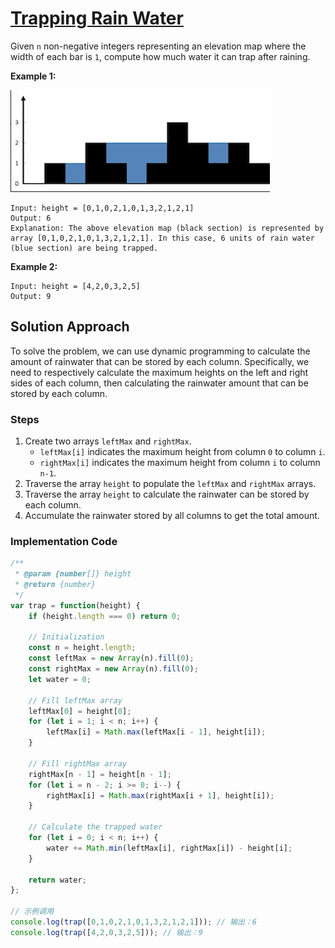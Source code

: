 # [Trapping Rain Water](https://leetcode.cn/problems/trapping-rain-water/)

Given `n` non-negative integers representing an elevation map where the width of each bar is `1`, compute how much water it can trap after raining.

**Example 1:**

![image-20240721053412317](assets/image-20240721053412317.png)

```
Input: height = [0,1,0,2,1,0,1,3,2,1,2,1]
Output: 6
Explanation: The above elevation map (black section) is represented by array [0,1,0,2,1,0,1,3,2,1,2,1]. In this case, 6 units of rain water (blue section) are being trapped.
```

**Example 2:**

```
Input: height = [4,2,0,3,2,5]
Output: 9
```

## Solution Approach

To solve the problem, we can use dynamic programming to calculate the amount of rainwater that can be stored by each column. Specifically, we need to respectively calculate the maximum heights on the left and right sides of each column, then calculating the rainwater amount that can be stored by each column.

### Steps

1. Create two arrays  `leftMax` and `rightMax`.
   * `leftMax[i]` indicates the maximum height from column `0` to column `i`.
   * `rightMax[i]` indicates the maximum height from column `i` to column `n-1`.
2. Traverse the array `height` to populate the `leftMax` and `rightMax` arrays.
3. Traverse the array `height` to calculate the rainwater can be stored by each column.
4. Accumulate the rainwater stored by all columns to get the total amount.

### Implementation Code

```js
/**
 * @param {number[]} height
 * @return {number}
 */
var trap = function(height) {
    if (height.length === 0) return 0;
	
    // Initialization
    const n = height.length;
    const leftMax = new Array(n).fill(0);
    const rightMax = new Array(n).fill(0);
    let water = 0;

    // Fill leftMax array
    leftMax[0] = height[0];
    for (let i = 1; i < n; i++) {
        leftMax[i] = Math.max(leftMax[i - 1], height[i]);
    }

    // Fill rightMax array
    rightMax[n - 1] = height[n - 1];
    for (let i = n - 2; i >= 0; i--) {
        rightMax[i] = Math.max(rightMax[i + 1], height[i]);
    }

    // Calculate the trapped water
    for (let i = 0; i < n; i++) {
        water += Math.min(leftMax[i], rightMax[i]) - height[i];
    }

    return water;
};

// 示例调用
console.log(trap([0,1,0,2,1,0,1,3,2,1,2,1])); // 输出：6
console.log(trap([4,2,0,3,2,5])); // 输出：9
```

